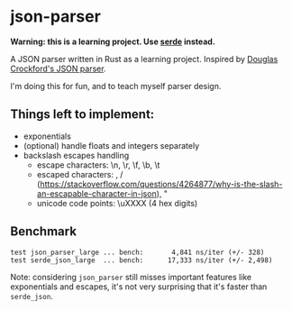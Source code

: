 # json-parser
**Warning: this is a learning project.
Use [serde](https://github.com/serde-rs/serde) instead.**

A JSON parser written in Rust as a learning project.
Inspired by [Douglas Crockford's JSON parser](https://github.com/douglascrockford/JSON-js/blob/master/json_parse.js).

I'm doing this for fun, and to teach myself parser design.

## Things left to implement:
- exponentials
- (optional) handle floats and integers separately
- backslash escapes handling
  - escape characters: \n, \r, \f, \b, \t
  - escaped characters: \, / (https://stackoverflow.com/questions/4264877/why-is-the-slash-an-escapable-character-in-json), "
  - unicode code points: \uXXXX (4 hex digits)

## Benchmark
    test json_parser_large ... bench:       4,841 ns/iter (+/- 328)
    test serde_json_large  ... bench:      17,333 ns/iter (+/- 2,498)

Note: considering `json_parser` still misses important features like
exponentials and escapes, it's not very surprising that it's faster than
`serde_json`.
